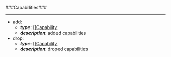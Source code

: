 ###Capabilities###

---
* add: 
  * **_type_**: [][Capability](Capability.md)
  * **_description_**: added capabilities
* drop: 
  * **_type_**: [][Capability](Capability.md)
  * **_description_**: droped capabilities
